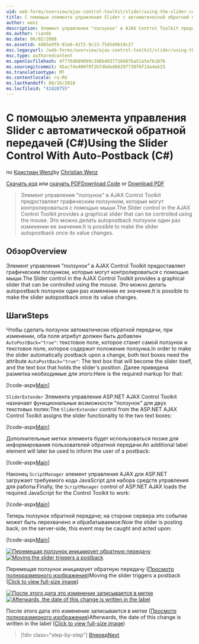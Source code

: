 ```yaml
---
uid: web-forms/overview/ajax-control-toolkit/slider/using-the-slider-control-with-auto-postback-cs
title: С помощью элемента управления Slider с автоматической обратной передачей (C#) | Документация Майкрософт
author: wenz
description: Элемент управления "ползунок" в AJAX Control Toolkit предоставляет графическим ползунком, которые могут контролироваться с помощью мыши. Это можно делать Автоматическая разноска "ползунок"...
ms.author: riande
ms.date: 06/02/2008
ms.assetid: 4d85e9fb-91e6-41f2-9c13-754549b19c27
msc.legacyurl: /web-forms/overview/ajax-control-toolkit/slider/using-the-slider-control-with-auto-postback-cs
msc.type: authoredcontent
ms.openlocfilehash: 4f776d609099c398b4937710487ba51a5efb1876
ms.sourcegitcommit: 45ac74e400f9f2b7dbded66297730f6f14a4eb25
ms.translationtype: MT
ms.contentlocale: ru-RU
ms.lasthandoff: 08/16/2018
ms.locfileid: "41828755"
---
```

<a name="using-the-slider-control-with-auto-postback-c"></a><span data-ttu-id="324d8-104">С помощью элемента управления Slider с автоматической обратной передачей (C#)</span><span class="sxs-lookup"><span data-stu-id="324d8-104">Using the Slider Control With Auto-Postback (C#)</span></span>
====================
<span data-ttu-id="324d8-105">по [Кристиан Wenz](https://github.com/wenz)</span><span class="sxs-lookup"><span data-stu-id="324d8-105">by [Christian Wenz](https://github.com/wenz)</span></span>

<span data-ttu-id="324d8-106">[Скачать код](http://download.microsoft.com/download/9/3/f/93f8daea-bebd-4821-833b-95205389c7d0/Slider1.cs.zip) или [скачать PDF](http://download.microsoft.com/download/b/6/a/b6ae89ee-df69-4c87-9bfb-ad1eb2b23373/slider1CS.pdf)</span><span class="sxs-lookup"><span data-stu-id="324d8-106">[Download Code](http://download.microsoft.com/download/9/3/f/93f8daea-bebd-4821-833b-95205389c7d0/Slider1.cs.zip) or [Download PDF](http://download.microsoft.com/download/b/6/a/b6ae89ee-df69-4c87-9bfb-ad1eb2b23373/slider1CS.pdf)</span></span>

> <span data-ttu-id="324d8-107">Элемент управления "ползунок" в AJAX Control Toolkit предоставляет графическим ползунком, которые могут контролироваться с помощью мыши.</span><span class="sxs-lookup"><span data-stu-id="324d8-107">The Slider control in the AJAX Control Toolkit provides a graphical slider that can be controlled using the mouse.</span></span> <span data-ttu-id="324d8-108">Это можно делать autopostback ползунок один раз изменении ее значения.</span><span class="sxs-lookup"><span data-stu-id="324d8-108">It is possible to make the slider autopostback once its value changes.</span></span>


## <a name="overview"></a><span data-ttu-id="324d8-109">Обзор</span><span class="sxs-lookup"><span data-stu-id="324d8-109">Overview</span></span>

<span data-ttu-id="324d8-110">Элемент управления "ползунок" в AJAX Control Toolkit предоставляет графическим ползунком, которые могут контролироваться с помощью мыши.</span><span class="sxs-lookup"><span data-stu-id="324d8-110">The Slider control in the AJAX Control Toolkit provides a graphical slider that can be controlled using the mouse.</span></span> <span data-ttu-id="324d8-111">Это можно делать autopostback ползунок один раз изменении ее значения.</span><span class="sxs-lookup"><span data-stu-id="324d8-111">It is possible to make the slider autopostback once its value changes.</span></span>

## <a name="steps"></a><span data-ttu-id="324d8-112">Шаги</span><span class="sxs-lookup"><span data-stu-id="324d8-112">Steps</span></span>

<span data-ttu-id="324d8-113">Чтобы сделать ползунок автоматически обратной передачи, при изменении, оба поля атрибут должен быть добавлен `AutoPostBack="true"`: текстовое поле, которое станет самой ползунок и текстовое поле, которое содержит положение ползунка.</span><span class="sxs-lookup"><span data-stu-id="324d8-113">In order to make the slider automatically postback upon a change, both text boxes need the attribute `AutoPostBack="true"`: The text box that will become the slider itself, and the text box that holds the slider's position.</span></span> <span data-ttu-id="324d8-114">Далее приведена разметка необходимые для этого:</span><span class="sxs-lookup"><span data-stu-id="324d8-114">Here is the required markup for that:</span></span>

[!code-aspx[Main](using-the-slider-control-with-auto-postback-cs/samples/sample1.aspx)]

<span data-ttu-id="324d8-115">`SliderExtender` Элемента управления ASP.NET AJAX Control Toolkit назначает функциональные возможности "ползунок" для двух текстовых полях:</span><span class="sxs-lookup"><span data-stu-id="324d8-115">The `SliderExtender` control from the ASP.NET AJAX Control Toolkit assigns the slider functionality to the two text boxes:</span></span>

[!code-aspx[Main](using-the-slider-control-with-auto-postback-cs/samples/sample2.aspx)]

<span data-ttu-id="324d8-116">Дополнительные метки элемента будет использоваться позже для информирования пользователей обратной передачи:</span><span class="sxs-lookup"><span data-stu-id="324d8-116">An additional label element will later be used to inform the user of a postback:</span></span>

[!code-aspx[Main](using-the-slider-control-with-auto-postback-cs/samples/sample3.aspx)]

<span data-ttu-id="324d8-117">Наконец `ScriptManager` элемент управления AJAX для ASP.NET загружает требуемого кода JavaScript для набора средств управления для работы:</span><span class="sxs-lookup"><span data-stu-id="324d8-117">Finally, the `ScriptManager` control of ASP.NET AJAX loads the required JavaScript for the Control Toolkit to work:</span></span>

[!code-aspx[Main](using-the-slider-control-with-auto-postback-cs/samples/sample4.aspx)]

<span data-ttu-id="324d8-118">Теперь ползунок обратной передаче; на стороне сервера это событие может быть перехвачено и обрабатываемое:</span><span class="sxs-lookup"><span data-stu-id="324d8-118">Now the slider is posting back; on the server-side, this event may be caught and acted upon:</span></span>

[!code-aspx[Main](using-the-slider-control-with-auto-postback-cs/samples/sample5.aspx)]


<span data-ttu-id="324d8-119">[![Перемещая ползунок инициирует обратную передачу](using-the-slider-control-with-auto-postback-cs/_static/image2.png)](using-the-slider-control-with-auto-postback-cs/_static/image1.png)</span><span class="sxs-lookup"><span data-stu-id="324d8-119">[![Moving the slider triggers a postback](using-the-slider-control-with-auto-postback-cs/_static/image2.png)](using-the-slider-control-with-auto-postback-cs/_static/image1.png)</span></span>

<span data-ttu-id="324d8-120">Перемещая ползунок инициирует обратную передачу ([Просмотр полноразмерного изображения](using-the-slider-control-with-auto-postback-cs/_static/image3.png))</span><span class="sxs-lookup"><span data-stu-id="324d8-120">Moving the slider triggers a postback ([Click to view full-size image](using-the-slider-control-with-auto-postback-cs/_static/image3.png))</span></span>


<span data-ttu-id="324d8-121">[![После этого дата это изменение записывается в метке](using-the-slider-control-with-auto-postback-cs/_static/image5.png)](using-the-slider-control-with-auto-postback-cs/_static/image4.png)</span><span class="sxs-lookup"><span data-stu-id="324d8-121">[![Afterwards, the date of this change is written in the label](using-the-slider-control-with-auto-postback-cs/_static/image5.png)](using-the-slider-control-with-auto-postback-cs/_static/image4.png)</span></span>

<span data-ttu-id="324d8-122">После этого дата это изменение записывается в метке ([Просмотр полноразмерного изображения](using-the-slider-control-with-auto-postback-cs/_static/image6.png))</span><span class="sxs-lookup"><span data-stu-id="324d8-122">Afterwards, the date of this change is written in the label ([Click to view full-size image](using-the-slider-control-with-auto-postback-cs/_static/image6.png))</span></span>

> [!div class="step-by-step"]
> [<span data-ttu-id="324d8-123">Вперед</span><span class="sxs-lookup"><span data-stu-id="324d8-123">Next</span></span>](databinding-the-slider-control-cs.md)

